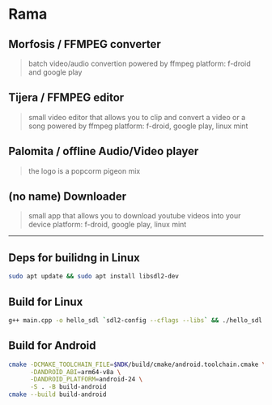 # Rama

## Morfosis / FFMPEG converter
> batch video/audio convertion powered by ffmpeg
platform: f-droid and google play

## Tijera / FFMPEG editor
> small video editor that allows you to clip and convert a video or a song powered by ffmpeg
platform: f-droid, google play, linux mint

## Palomita / offline Audio/Video player
> the logo is a popcorm pigeon mix

## (no name) Downloader
> small app that allows you to download youtube videos into your device
platform: f-droid, google play, linux mint
------------------------------------------------------------

## Deps for builidng in Linux
```sh
sudo apt update && sudo apt install libsdl2-dev
```

## Build for Linux
```sh
g++ main.cpp -o hello_sdl `sdl2-config --cflags --libs` && ./hello_sdl
```

## Build for Android
```sh
cmake -DCMAKE_TOOLCHAIN_FILE=$NDK/build/cmake/android.toolchain.cmake \
      -DANDROID_ABI=arm64-v8a \
      -DANDROID_PLATFORM=android-24 \
      -S . -B build-android
cmake --build build-android
```
